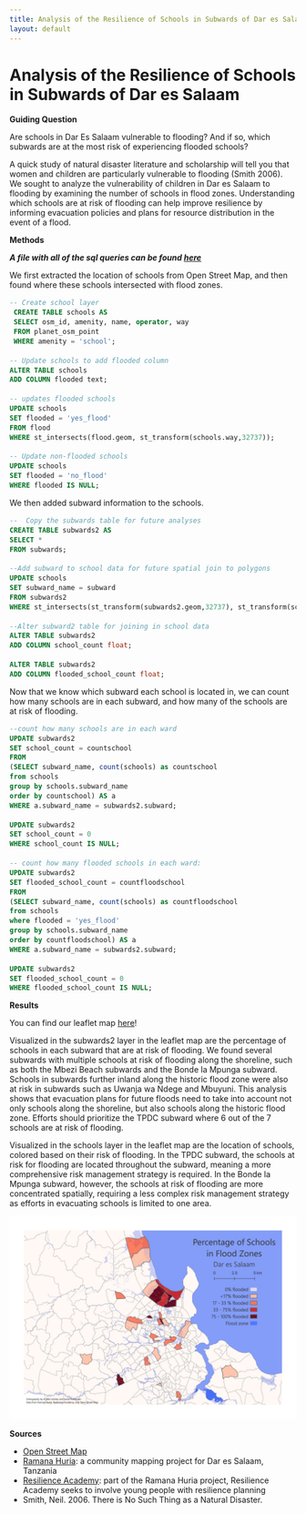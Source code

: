 ```yaml
---
title: Analysis of the Resilience of Schools in Subwards of Dar es Salaam
layout: default
---
```

# Analysis of the Resilience of Schools in Subwards of Dar es Salaam

**Guiding Question**

Are schools in Dar Es Salaam vulnerable to flooding? And if so, which subwards are at the most risk of experiencing flooded schools?

A quick study of natural disaster literature and scholarship will tell you that women and children are particularly vulnerable to flooding (Smith 2006). We sought to analyze the vulnerability of children in Dar es Salaam to flooding by examining the number of schools in flood zones. Understanding which schools are at risk of flooding can help improve resilience by informing evacuation policies and plans for resource distribution in the event of a flood.

**Methods**

***A file with all of the sql queries can be found [here](assets/schoolVulnerabilityAnalysis.sql)***

We first extracted the location of schools from Open Street Map, and then found where these schools intersected with flood zones.
```SQL
-- Create school layer
 CREATE TABLE schools AS
 SELECT osm_id, amenity, name, operator, way
 FROM planet_osm_point
 WHERE amenity = 'school';

-- Update schools to add flooded column
ALTER TABLE schools
ADD COLUMN flooded text;

-- updates flooded schools
UPDATE schools
SET flooded = 'yes_flood'
FROM flood
WHERE st_intersects(flood.geom, st_transform(schools.way,32737));

-- Update non-flooded schools
UPDATE schools
SET flooded = 'no_flood'
WHERE flooded IS NULL;
```

We then added subward information to the schools.

```SQL
--  Copy the subwards table for future analyses
CREATE TABLE subwards2 AS
SELECT *
FROM subwards;

--Add subward to school data for future spatial join to polygons
UPDATE schools
SET subward_name = subward
FROM subwards2
WHERE st_intersects(st_transform(subwards2.geom,32737), st_transform(schools.way,32737));

--Alter subward2 table for joining in school data
ALTER TABLE subwards2
ADD COLUMN school_count float;

ALTER TABLE subwards2
ADD COLUMN flooded_school_count float;
```
Now that we know which subward each school is located in, we can count how many schools are in each subward, and how many of the schools are at risk of flooding.

```SQL
--count how many schools are in each ward
UPDATE subwards2
SET school_count = countschool
FROM
(SELECT subward_name, count(schools) as countschool
from schools
group by schools.subward_name
order by countschool) AS a
WHERE a.subward_name = subwards2.subward;

UPDATE subwards2
SET school_count = 0
WHERE school_count IS NULL;

-- count how many flooded schools in each ward:
UPDATE subwards2
SET flooded_school_count = countfloodschool
FROM
(SELECT subward_name, count(schools) as countfloodschool
from schools
where flooded = 'yes_flood'
group by schools.subward_name
order by countfloodschool) AS a
WHERE a.subward_name = subwards2.subward;

UPDATE subwards2
SET flooded_school_count = 0
WHERE flooded_school_count IS NULL;
```
**Results**

You can find our leaflet map [here](https://jafreedman12.github.io/daressaalam/assets/?fbclid=IwAR38WmeqAvszZzetI_BXBAD75dSAWK_cHGY6FLEJuLnqqyXWAyvMytWEI_8#12/-6.7562/39.2710)!

Visualized in the subwards2 layer in the leaflet map are the percentage of schools in each subward that are at risk of flooding. We found several subwards with multiple schools at risk of flooding along the shoreline, such as both the Mbezi Beach subwards and the Bonde la Mpunga subward. Schools in subwards further inland along the historic flood zone were also at risk in subwards such as Uwanja wa Ndege and Mbuyuni. This analysis shows that evacuation plans for future floods need to take into account not only schools along the shoreline, but also schools along the historic flood zone.
Efforts should prioritize the TPDC subward where 6 out of the 7 schools are at risk of flooding.

Visualized in the schools layer in the leaflet map are the location of schools, colored based on their risk of flooding. In the TPDC subward, the schools at risk for flooding are located throughout the subward, meaning a more comprehensive risk management strategy is required. In the Bonde la Mpunga subward, however, the schools at risk of flooding are more concentrated spatially, requiring a less complex risk management strategy as efforts in evacuating schools is limited to one area.

![Flooded Schools by Subward in Dar es Salaam Tanzania](assets/figure.png)

**Sources**
- [Open Street Map](https://www.openstreetmap.org/#map=12/-6.8162/39.2203)
- [Ramana Huria](https://ramanihuria.org/en/): a community mapping project for Dar es Salaam, Tanzania
- [Resilience Academy](https://resilienceacademy.ac.tz/): part of the Ramana Huria project, Resilience Academy seeks to involve young people with resilience planning
- Smith, Neil. 2006. There is No Such Thing as a Natural Disaster.
